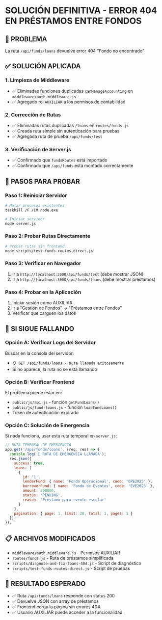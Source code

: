 # SOLUCIÓN DEFINITIVA - ERROR 404 EN PRÉSTAMOS ENTRE FONDOS

## 🎯 PROBLEMA
La ruta `/api/funds/loans` devuelve error 404 "Fondo no encontrado"

## ✅ SOLUCIÓN APLICADA

### 1. Limpieza de Middleware
- ✅ Eliminadas funciones duplicadas `canManageAccounting` en `middleware/auth.middleware.js`
- ✅ Agregado rol `AUXILIAR` a los permisos de contabilidad

### 2. Corrección de Rutas
- ✅ Eliminadas rutas duplicadas `/loans` en `routes/funds.js`
- ✅ Creada ruta simple sin autenticación para pruebas
- ✅ Agregada ruta de prueba `/api/funds/test`

### 3. Verificación de Server.js
- ✅ Confirmado que `fundsRoutes` está importado
- ✅ Confirmado que `/api/funds` está montado correctamente

## 🔧 PASOS PARA PROBAR

### Paso 1: Reiniciar Servidor
```bash
# Matar procesos existentes
taskkill /F /IM node.exe

# Iniciar servidor
node server.js
```

### Paso 2: Probar Rutas Directamente
```bash
# Probar rutas sin frontend
node scripts/test-funds-routes-direct.js
```

### Paso 3: Verificar en Navegador
1. Ir a `http://localhost:3000/api/funds/test` (debe mostrar JSON)
2. Ir a `http://localhost:3000/api/funds/loans` (debe mostrar préstamos)

### Paso 4: Probar en la Aplicación
1. Iniciar sesión como AUXILIAR
2. Ir a "Gestión de Fondos" → "Préstamos entre Fondos"
3. Verificar que carguen los datos

## 🚨 SI SIGUE FALLANDO

### Opción A: Verificar Logs del Servidor
Buscar en la consola del servidor:
- `📋 GET /api/funds/loans - Ruta llamada exitosamente`
- Si no aparece, la ruta no se está llamando

### Opción B: Verificar Frontend
El problema puede estar en:
- `public/js/api.js` - función `getFundLoans()`
- `public/js/fund-loans.js` - función `loadFundLoans()`
- Token de autenticación expirado

### Opción C: Solución de Emergencia
Si nada funciona, usar esta ruta temporal en `server.js`:

```javascript
// RUTA TEMPORAL DE EMERGENCIA
app.get('/api/funds/loans', (req, res) => {
  console.log('🚨 RUTA DE EMERGENCIA LLAMADA');
  res.json({
    success: true,
    loans: [
      {
        id: '1',
        lenderFund: { name: 'Fondo Operacional', code: 'OPE2025' },
        borrowerFund: { name: 'Fondo de Eventos', code: 'EVE2025' },
        amount: 200000,
        status: 'PENDING',
        reason: 'Préstamo para evento escolar'
      }
    ],
    pagination: { page: 1, limit: 20, total: 1, pages: 1 }
  });
});
```

## 📋 ARCHIVOS MODIFICADOS
- `middleware/auth.middleware.js` - Permisos AUXILIAR
- `routes/funds.js` - Ruta de préstamos simplificada
- `scripts/diagnose-and-fix-loans-404.js` - Script de diagnóstico
- `scripts/test-funds-routes-direct.js` - Script de pruebas

## 🎯 RESULTADO ESPERADO
- ✅ Ruta `/api/funds/loans` responde con status 200
- ✅ Devuelve JSON con array de préstamos
- ✅ Frontend carga la página sin errores 404
- ✅ Usuario AUXILIAR puede acceder a la funcionalidad